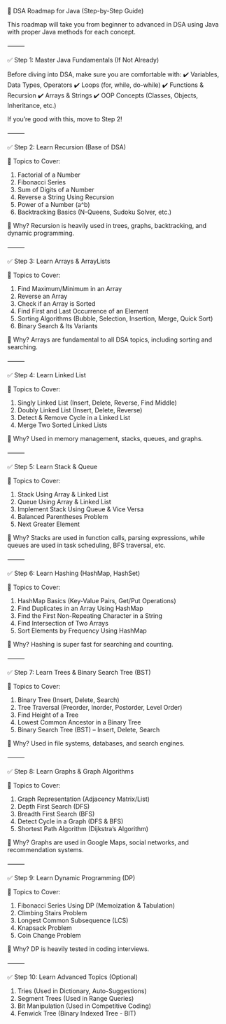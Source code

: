🚀 DSA Roadmap for Java (Step-by-Step Guide)

This roadmap will take you from beginner to advanced in DSA using Java with proper Java methods for each concept.

⸻

✅ Step 1: Master Java Fundamentals (If Not Already)

Before diving into DSA, make sure you are comfortable with:
✔️ Variables, Data Types, Operators
✔️ Loops (for, while, do-while)
✔️ Functions & Recursion
✔️ Arrays & Strings
✔️ OOP Concepts (Classes, Objects, Inheritance, etc.)

If you’re good with this, move to Step 2!

⸻

✅ Step 2: Learn Recursion (Base of DSA)

🔹 Topics to Cover:
1.	Factorial of a Number
2.	Fibonacci Series
3.	Sum of Digits of a Number
4.	Reverse a String Using Recursion
5.	Power of a Number (a^b)
6.	Backtracking Basics (N-Queens, Sudoku Solver, etc.)

📌 Why?
Recursion is heavily used in trees, graphs, backtracking, and dynamic programming.

⸻

✅ Step 3: Learn Arrays & ArrayLists

🔹 Topics to Cover:
1.	Find Maximum/Minimum in an Array
2.	Reverse an Array
3.	Check if an Array is Sorted
4.	Find First and Last Occurrence of an Element
5.	Sorting Algorithms (Bubble, Selection, Insertion, Merge, Quick Sort)
6.	Binary Search & Its Variants

📌 Why?
Arrays are fundamental to all DSA topics, including sorting and searching.

⸻

✅ Step 4: Learn Linked List

🔹 Topics to Cover:
1.	Singly Linked List (Insert, Delete, Reverse, Find Middle)
2.	Doubly Linked List (Insert, Delete, Reverse)
3.	Detect & Remove Cycle in a Linked List
4.	Merge Two Sorted Linked Lists

📌 Why?
Used in memory management, stacks, queues, and graphs.

⸻

✅ Step 5: Learn Stack & Queue

🔹 Topics to Cover:
1.	Stack Using Array & Linked List
2.	Queue Using Array & Linked List
3.	Implement Stack Using Queue & Vice Versa
4.	Balanced Parentheses Problem
5.	Next Greater Element

📌 Why?
Stacks are used in function calls, parsing expressions, while queues are used in task scheduling, BFS traversal, etc.

⸻

✅ Step 6: Learn Hashing (HashMap, HashSet)

🔹 Topics to Cover:
1.	HashMap Basics (Key-Value Pairs, Get/Put Operations)
2.	Find Duplicates in an Array Using HashMap
3.	Find the First Non-Repeating Character in a String
4.	Find Intersection of Two Arrays
5.	Sort Elements by Frequency Using HashMap

📌 Why?
Hashing is super fast for searching and counting.

⸻

✅ Step 7: Learn Trees & Binary Search Tree (BST)

🔹 Topics to Cover:
1.	Binary Tree (Insert, Delete, Search)
2.	Tree Traversal (Preorder, Inorder, Postorder, Level Order)
3.	Find Height of a Tree
4.	Lowest Common Ancestor in a Binary Tree
5.	Binary Search Tree (BST) – Insert, Delete, Search

📌 Why?
Used in file systems, databases, and search engines.

⸻

✅ Step 8: Learn Graphs & Graph Algorithms

🔹 Topics to Cover:
1.	Graph Representation (Adjacency Matrix/List)
2.	Depth First Search (DFS)
3.	Breadth First Search (BFS)
4.	Detect Cycle in a Graph (DFS & BFS)
5.	Shortest Path Algorithm (Dijkstra’s Algorithm)

📌 Why?
Graphs are used in Google Maps, social networks, and recommendation systems.

⸻

✅ Step 9: Learn Dynamic Programming (DP)

🔹 Topics to Cover:
1.	Fibonacci Series Using DP (Memoization & Tabulation)
2.	Climbing Stairs Problem
3.	Longest Common Subsequence (LCS)
4.	Knapsack Problem
5.	Coin Change Problem

📌 Why?
DP is heavily tested in coding interviews.

⸻

✅ Step 10: Learn Advanced Topics (Optional)
1.	Tries (Used in Dictionary, Auto-Suggestions)
2.	Segment Trees (Used in Range Queries)
3.	Bit Manipulation (Used in Competitive Coding)
4.	Fenwick Tree (Binary Indexed Tree - BIT)